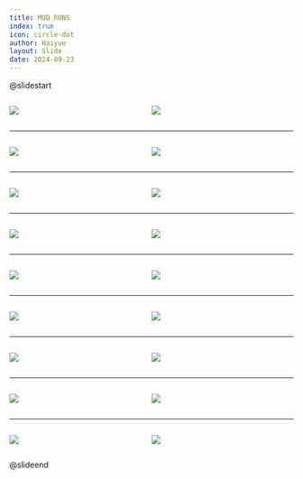 ```yaml
---
title: MUD RUNS
index: true
icon: circle-dot
author: Haiyue
layout: Slide
date: 2024-09-23
---
```

 
@slidestart

<div style="display:flex">
<div style="flex:1">

![](https://raw.githubusercontent.com/yclord/reading/refs/heads/master/english/Level-M/MUD%20RUNS/001.webp)
</div>
<div style="flex:1">

![](https://raw.githubusercontent.com/yclord/reading/refs/heads/master/english/Level-M/MUD%20RUNS/002.webp)
</div>
</div>

---

<div style="display:flex">
<div style="flex:1">

![](https://raw.githubusercontent.com/yclord/reading/refs/heads/master/english/Level-M/MUD%20RUNS/003.webp)
</div>
<div style="flex:1">

![](https://raw.githubusercontent.com/yclord/reading/refs/heads/master/english/Level-M/MUD%20RUNS/004.webp)
</div>
</div>

---

<div style="display:flex">
<div style="flex:1">

![](https://raw.githubusercontent.com/yclord/reading/refs/heads/master/english/Level-M/MUD%20RUNS/005.webp)
</div>
<div style="flex:1">

![](https://raw.githubusercontent.com/yclord/reading/refs/heads/master/english/Level-M/MUD%20RUNS/006.webp)
</div>
</div>

---

<div style="display:flex">
<div style="flex:1">

![](https://raw.githubusercontent.com/yclord/reading/refs/heads/master/english/Level-M/MUD%20RUNS/007.webp)
</div>
<div style="flex:1">

![](https://raw.githubusercontent.com/yclord/reading/refs/heads/master/english/Level-M/MUD%20RUNS/008.webp)
</div>
</div>

---

<div style="display:flex">
<div style="flex:1">

![](https://raw.githubusercontent.com/yclord/reading/refs/heads/master/english/Level-M/MUD%20RUNS/009.webp)
</div>
<div style="flex:1">

![](https://raw.githubusercontent.com/yclord/reading/refs/heads/master/english/Level-M/MUD%20RUNS/010.webp)
</div>
</div>

---

<div style="display:flex">
<div style="flex:1">

![](https://raw.githubusercontent.com/yclord/reading/refs/heads/master/english/Level-M/MUD%20RUNS/011.webp)
</div>
<div style="flex:1">

![](https://raw.githubusercontent.com/yclord/reading/refs/heads/master/english/Level-M/MUD%20RUNS/012.webp)
</div>
</div>

---

<div style="display:flex">
<div style="flex:1">

![](https://raw.githubusercontent.com/yclord/reading/refs/heads/master/english/Level-M/MUD%20RUNS/013.webp)
</div>
<div style="flex:1">

![](https://raw.githubusercontent.com/yclord/reading/refs/heads/master/english/Level-M/MUD%20RUNS/014.webp)
</div>
</div>

---

<div style="display:flex">
<div style="flex:1">

![](https://raw.githubusercontent.com/yclord/reading/refs/heads/master/english/Level-M/MUD%20RUNS/015.webp)
</div>
<div style="flex:1">

![](https://raw.githubusercontent.com/yclord/reading/refs/heads/master/english/Level-M/MUD%20RUNS/016.webp)
</div>
</div>

---

<div style="display:flex">
<div style="flex:1">

![](https://raw.githubusercontent.com/yclord/reading/refs/heads/master/english/Level-M/MUD%20RUNS/017.webp)
</div>
<div style="flex:1">

![](https://raw.githubusercontent.com/yclord/reading/refs/heads/master/english/Level-M/MUD%20RUNS/018.webp)
</div>
</div>

@slideend